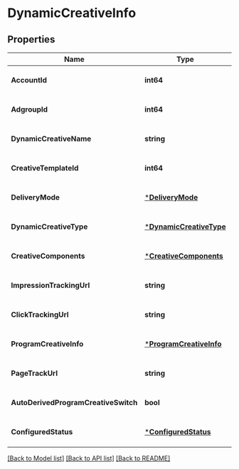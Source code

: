 # DynamicCreativeInfo

## Properties
Name | Type | Description | Notes
------------ | ------------- | ------------- | -------------
**AccountId** | **int64** |  | [optional] [default to null]
**AdgroupId** | **int64** |  | [optional] [default to null]
**DynamicCreativeName** | **string** |  | [optional] [default to null]
**CreativeTemplateId** | **int64** |  | [optional] [default to null]
**DeliveryMode** | [***DeliveryMode**](DeliveryMode.md) |  | [optional] [default to null]
**DynamicCreativeType** | [***DynamicCreativeType**](DynamicCreativeType.md) |  | [optional] [default to null]
**CreativeComponents** | [***CreativeComponents**](creative_components.md) |  | [optional] [default to null]
**ImpressionTrackingUrl** | **string** |  | [optional] [default to null]
**ClickTrackingUrl** | **string** |  | [optional] [default to null]
**ProgramCreativeInfo** | [***ProgramCreativeInfo**](program_creative_info.md) |  | [optional] [default to null]
**PageTrackUrl** | **string** |  | [optional] [default to null]
**AutoDerivedProgramCreativeSwitch** | **bool** |  | [optional] [default to null]
**ConfiguredStatus** | [***ConfiguredStatus**](ConfiguredStatus.md) |  | [optional] [default to null]

[[Back to Model list]](../README.md#documentation-for-models) [[Back to API list]](../README.md#documentation-for-api-endpoints) [[Back to README]](../README.md)



